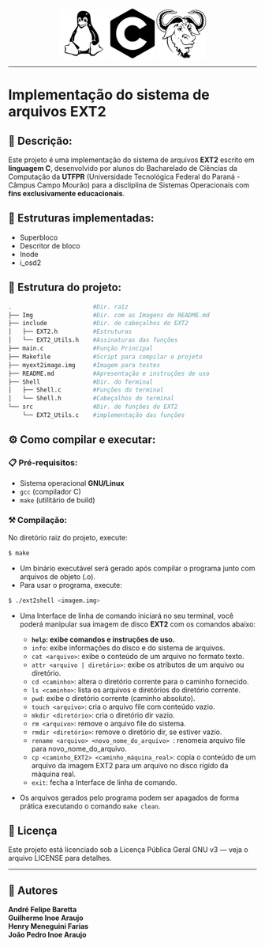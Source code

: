 <p align="center">
  <img src="Img/tux.png" width="100"/>
  <img src="Img/C.png" width="90"/>
  <img src="Img/gnu.png" width="100"/>
</p>

---
# Implementação do sistema de arquivos EXT2

## 📝 Descrição:
Este projeto é uma implementação do sistema de arquivos **EXT2** escrito em **linguagem C**, desenvolvido por alunos do Bacharelado de Ciências da Computação da **UTFPR** (Universidade Tecnológica Federal do Paraná - Câmpus Campo Mourão) para a discliplina de Sistemas Operacionais com **fins exclusivamente educacionais**.

## 🔨 Estruturas implementadas:
- Superbloco
- Descritor de bloco
- Inode
- i_osd2

## 🔧 Estrutura do projeto:
```bash
.                       #Dir. raíz
├── Img                 #Dir. com as Imagens do README.md
├── include             #Dir. de cabeçalhos do EXT2
│   ├── EXT2.h          #Estruturas
│   └── EXT2_Utils.h    #Assinaturas das funções
├── main.c              #Função Principal
├── Makefile            #Script para compilar o projeto
├── myext2image.img     #Imagem para testes
├── README.md           #Apresentação e instruções de uso
├── Shell               #Dir. do Terminal
│   ├── Shell.c         #Funções do terminal
│   └── Shell.h         #Cabeçalhos do terminal
└── src                 #Dir. de funções do EXT2
    └── EXT2_Utils.c    #implementação das funções
```
## ⚙️ Como compilar e executar:

### 📋 Pré-requisitos:
- Sistema operacional **GNU/Linux**
- `gcc` (compilador C)
- `make` (utilitário de build)

### ⚒️ Compilação:
No diretório raiz do projeto, execute:

```bash
$ make
```

- Um binário executável será gerado após compilar o programa junto com arquivos de objeto (.o).
- Para usar  o programa, execute:  

```bash
$ ./ext2shell <imagem.img>
```
- Uma Interface de linha de comando iniciará no seu terminal, você poderá manipular sua imagem de disco **EXT2** com os comandos abaixo:

  - **`help`: exibe comandos e instruções de uso.**
  - `info`: exibe informações do disco e do sistema de arquivos.
  - `cat <arquivo>`: exibe o conteúdo de um arquivo no formato texto.
  - `attr <arquivo | diretório>`: exibe os atributos de um arquivo ou diretório.
  - `cd <caminho>`: altera o diretório corrente para o caminho fornecido.
  - `ls <caminho>`: lista os arquivos e diretórios do diretório corrente.
  - `pwd`: exibe o diretório corrente (caminho absoluto).
  - `touch <arquivo>`: cria o arquivo file com conteúdo vazio.
  - `mkdir <diretório>`: cria o diretório dir vazio.
  - `rm <arquivo>`: remove o arquivo file do sistema.
  - `rmdir <diretório>`: remove o diretório dir, se estiver vazio.
  - `rename <arquivo> <novo_nome_do_arquivo> `: renomeia arquivo file para novo_nome_do_arquivo.
  - `cp <caminho_EXT2> <caminho_máquina_real>`: copia o conteúdo de um arquivo da imagem EXT2 para um arquivo no disco rígido da máquina real.
  - `exit`: fecha a Interface de linha de comando.

- Os arquivos gerados pelo programa podem ser apagados de forma prática executando o comando `make clean`.  

## 📜 Licença

Este projeto está licenciado sob a Licença Pública Geral GNU v3 — veja o arquivo LICENSE para detalhes.

---
## 👥 Autores

<b>
André Felipe Baretta<br>  
Guilherme Inoe Araujo<br>
Henry Meneguini Farias<br>
João Pedro Inoe Araujo
</b>
